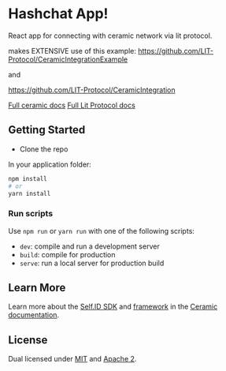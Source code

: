 # Hashchat App!

React app for connecting with ceramic network via lit protocol.

makes EXTENSIVE use of this example:
https://github.com/LIT-Protocol/CeramicIntegrationExample

and

https://github.com/LIT-Protocol/CeramicIntegration


[Full ceramic docs](https://developers.ceramic.network/)
[Full Lit Protocol docs](https://developer.litprotocol.com/docs/intro/)




## Getting Started

- Clone the repo

In your application folder:

```sh
npm install
# or
yarn install
```

### Run scripts

Use `npm run` or `yarn run` with one of the following scripts:

- `dev`: compile and run a development server
- `build`: compile for production
- `serve`: run a local server for production build

## Learn More

Learn more about the [Self.ID SDK](https://developers.ceramic.network/tools/self-id/overview/) and [framework](https://developers.ceramic.network/tools/self-id/framework/) in the [Ceramic documentation](https://developers.ceramic.network/).

## License

Dual licensed under [MIT](https://github.com/ceramicstudio/self.id/blob/main/LICENSE-MIT) and [Apache 2](https://github.com/ceramicstudio/self.id/blob/main/LICENSE-APACHE).
